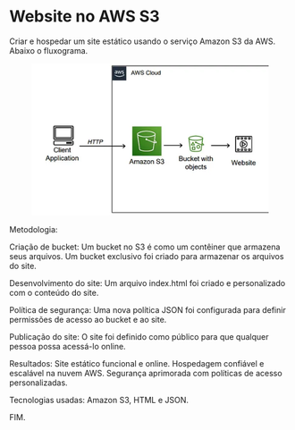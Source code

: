 # Website no AWS S3
Criar e hospedar um site estático usando o serviço Amazon S3 da AWS. Abaixo o fluxograma.
<div align="center">
  <img src="https://github.com/CamilaDeAlm/Website-no-AWS-S3/blob/main/folder/Fluxogram.png" alt="Exemplo" width="largura" height="altura">
</div>

Metodologia:

Criação de bucket: Um bucket no S3 é como um contêiner que armazena seus arquivos. Um bucket exclusivo foi criado para armazenar os arquivos do site.

Desenvolvimento do site: Um arquivo index.html foi criado e personalizado com o conteúdo do site.

Política de segurança: Uma nova política JSON foi configurada para definir permissões de acesso ao bucket e ao site.

Publicação do site: O site foi definido como público para que qualquer pessoa possa acessá-lo online.

Resultados: Site estático funcional e online. Hospedagem confiável e escalável na nuvem AWS. Segurança aprimorada com políticas de acesso personalizadas.

Tecnologias usadas: Amazon S3, HTML e JSON.

FIM.

